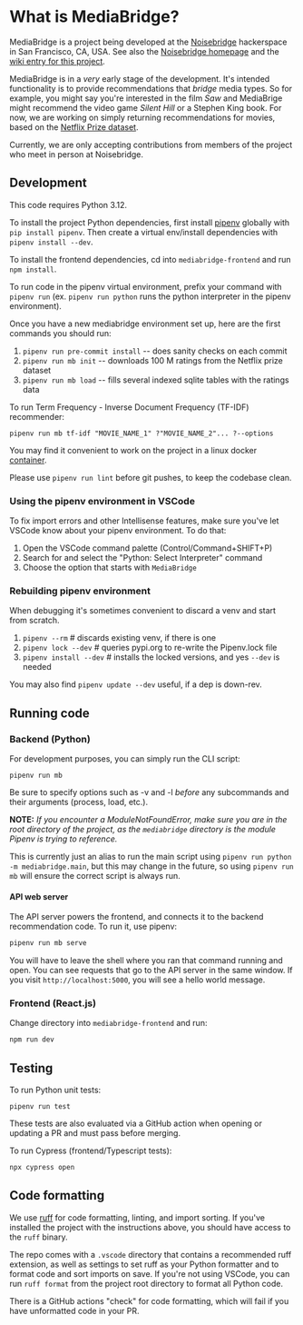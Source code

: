 # What is MediaBridge?

MediaBridge is a project being developed at the [Noisebridge](https://github.com/noisebridge) hackerspace in San Francisco, CA, USA. See also the [Noisebridge homepage](https://www.noisebridge.net/wiki/Noisebridge) and the [wiki entry for this project](https://www.noisebridge.net/wiki/Python_Project_Meetup).

MediaBridge is in a _very_ early stage of the development. It's intended functionality is to provide recommendations that _bridge_ media types. So for example, you might say you're interested in the film _Saw_ and MediaBrige might recommend the video game _Silent Hill_ or a Stephen King book. For now, we are working on simply returning recommendations for movies, based on the [Netflix Prize dataset](https://www.kaggle.com/datasets/netflix-inc/netflix-prize-data).

Currently, we are only accepting contributions from members of the project who meet in person at Noisebridge.

## Development

This code requires Python 3.12.

To install the project Python dependencies, first install [pipenv](https://docs.pipenv.org/basics/#example-pipenv-upgrade-workflow) globally with `pip install pipenv`. Then create a virtual env/install dependencies with `pipenv install --dev`.

To install the frontend dependencies, cd into `mediabridge-frontend` and run `npm install`.

To run code in the pipenv virtual environment, prefix your command with `pipenv run` (ex. `pipenv run python` runs the python interpreter in the pipenv environment).

Once you have a new mediabridge environment set up, here are the first commands you should run:

1. `pipenv run pre-commit install` -- does sanity checks on each commit
2. `pipenv run mb init` -- downloads 100 M ratings from the Netflix prize dataset
3. `pipenv run mb load` -- fills several indexed sqlite tables with the ratings data

To run Term Frequency - Inverse Document Frequency (TF-IDF) recommender:

`pipenv run mb tf-idf "MOVIE_NAME_1" ?"MOVIE_NAME_2"... ?--options`

You may find it convenient to work on the project in a linux docker [container](doc/container.md).

Please use `pipenv run lint` before git pushes, to keep the codebase clean.

### Using the pipenv environment in VSCode

To fix import errors and other Intellisense features, make sure you've let VSCode know about your pipenv environment. To do that:

1. Open the VSCode command palette (Control/Command+SHIFT+P)
2. Search for and select the "Python: Select Interpreter" command
3. Choose the option that starts with `MediaBridge`

### Rebuilding pipenv environment

When debugging it's sometimes convenient to discard a venv and start from scratch.

1. `pipenv --rm`  # discards existing venv, if there is one
2. `pipenv lock --dev`  # queries pypi.org to re-write the Pipenv.lock file
3. `pipenv install --dev`  # installs the locked versions, and yes `--dev` is needed

You may also find `pipenv update --dev` useful, if a dep is down-rev.

## Running code

### Backend (Python)

For development purposes, you can simply run the CLI script:

```
pipenv run mb
```

Be sure to specify options such as -v and -l *before* any subcommands and their arguments (process, load, etc.).

**NOTE:** *If you encounter a ModuleNotFoundError, make sure you are in the root directory of the project, as the `mediabridge` directory is the module Pipenv is trying to reference.*

This is currently just an alias to run the main script using `pipenv run python -m mediabridge.main`, but this may change in the future, so using `pipenv run mb` will ensure the correct script is always run.

#### API web server

The API server powers the frontend, and connects it to the backend recommendation code. To run it, use pipenv:

```bash
pipenv run mb serve
```

You will have to leave the shell where you ran that command running and open. You can see requests that go to the API server in the same window. If you visit `http://localhost:5000`, you will see a hello world message.


### Frontend (React.js)

Change directory into `mediabridge-frontend` and run:

```bash
npm run dev
```

## Testing

To run Python unit tests:

```
pipenv run test
```

These tests are also evaluated via a GitHub action when opening or updating a PR and must pass before merging.

To run Cypress (frontend/Typescript tests):

```bash
npx cypress open
```

## Code formatting

We use [ruff](https://docs.astral.sh/ruff/) for code formatting, linting, and import sorting. If you've installed the project with the instructions above, you should have access to the `ruff` binary.

The repo comes with a `.vscode` directory that contains a recommended ruff extension, as well as settings to set ruff as your Python formatter and to format code and sort imports on save. If you're not using VSCode, you can run `ruff format` from the project root directory to format all Python code.

There is a GitHub actions "check" for code formatting, which will fail if you have unformatted code in your PR.
